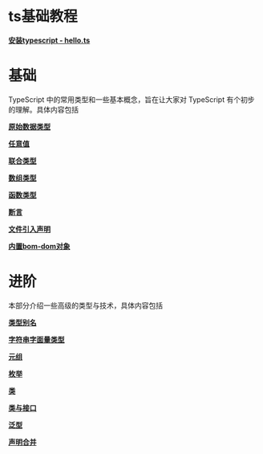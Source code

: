 # ts基础教程

**[安装typescript - hello.ts](https://github.com/fengjinqi/study/tree/main/%E5%89%8D%E7%AB%AF/TypeScript/hello "第一节：安装typescript - hello.ts")**

# 基础

 TypeScript 中的常用类型和一些基本概念，旨在让大家对 TypeScript 有个初步的理解。具体内容包括
 
**[原始数据类型](https://github.com/fengjinqi/study/tree/main/%E5%89%8D%E7%AB%AF/TypeScript/%E5%9F%BA%E7%A1%80#%E5%8E%9F%E5%A7%8B%E6%95%B0%E6%8D%AE%E7%B1%BB%E5%9E%8B "原始数据类型")**

**[任意值](https://github.com/fengjinqi/study/tree/main/%E5%89%8D%E7%AB%AF/TypeScript/%E5%9F%BA%E7%A1%80#%E4%BB%BB%E6%84%8F%E5%80%BC "任意值")**

**[联合类型](https://github.com/fengjinqi/study/tree/main/%E5%89%8D%E7%AB%AF/TypeScript/%E5%9F%BA%E7%A1%80#%E8%81%94%E5%90%88%E7%B1%BB%E5%9E%8B "联合类型")**

**[数组类型](https://github.com/fengjinqi/study/tree/main/%E5%89%8D%E7%AB%AF/TypeScript/%E5%9F%BA%E7%A1%80#%E6%95%B0%E7%BB%84 "数组类型")**

**[函数类型](https://github.com/fengjinqi/study/tree/main/%E5%89%8D%E7%AB%AF/TypeScript/%E5%9F%BA%E7%A1%80#%E5%87%BD%E6%95%B0%E7%9A%84%E7%B1%BB%E5%9E%8B "函数类型")**

**[断言](https://github.com/fengjinqi/study/tree/main/%E5%89%8D%E7%AB%AF/TypeScript/%E5%9F%BA%E7%A1%80#%E6%96%AD%E8%A8%80 "断言")**

**[文件引入声明](https://github.com/fengjinqi/study/tree/main/%E5%89%8D%E7%AB%AF/TypeScript/%E5%9F%BA%E7%A1%80#%E5%BC%95%E5%85%A5%E6%96%87%E4%BB%B6 "文件引入声明")**

**[内置bom-dom对象](https://github.com/fengjinqi/study/tree/main/%E5%89%8D%E7%AB%AF/TypeScript/%E5%9F%BA%E7%A1%80#dom-%E5%92%8C-bom-%E7%9A%84%E5%86%85%E7%BD%AE%E5%AF%B9%E8%B1%A1 "内置bom-dom对象")**


# 进阶

本部分介绍一些高级的类型与技术，具体内容包括

**[类型别名](https://github.com/fengjinqi/study/tree/main/%E5%89%8D%E7%AB%AF/TypeScript/%E8%BF%9B%E9%98%B6#%E7%B1%BB%E5%9E%8B%E5%88%AB%E5%90%8D "类型别名")**

**[字符串字面量类型](https://github.com/fengjinqi/study/tree/main/%E5%89%8D%E7%AB%AF/TypeScript/%E8%BF%9B%E9%98%B6#%E5%AD%97%E7%AC%A6%E4%B8%B2%E5%AD%97%E9%9D%A2%E9%87%8F%E7%B1%BB%E5%9E%8B "字符串字面量类型")**

**[元组](https://github.com/fengjinqi/study/tree/main/%E5%89%8D%E7%AB%AF/TypeScript/%E8%BF%9B%E9%98%B6#%E5%85%83%E7%BB%84 "元组")**

**[枚举](https://github.com/fengjinqi/study/tree/main/%E5%89%8D%E7%AB%AF/TypeScript/%E8%BF%9B%E9%98%B6#%E6%9E%9A%E4%B8%BE "枚举")**

**[类](https://github.com/fengjinqi/study/tree/main/%E5%89%8D%E7%AB%AF/TypeScript/%E8%BF%9B%E9%98%B6#%E7%B1%BB "类")**

**[类与接口](https://github.com/fengjinqi/study/tree/main/%E5%89%8D%E7%AB%AF/TypeScript/%E8%BF%9B%E9%98%B6#%E7%B1%BB%E4%B8%8E%E6%8E%A5%E5%8F%A3 "类与接口")**

**[泛型](https://github.com/fengjinqi/study/tree/main/%E5%89%8D%E7%AB%AF/TypeScript/%E8%BF%9B%E9%98%B6#%E6%B3%9B%E5%9E%8B "泛型")**

**[声明合并](https://github.com/fengjinqi/study/tree/main/%E5%89%8D%E7%AB%AF/TypeScript/%E8%BF%9B%E9%98%B6#%E5%A3%B0%E6%98%8E%E5%90%88%E5%B9%B6 "声明合并")**

